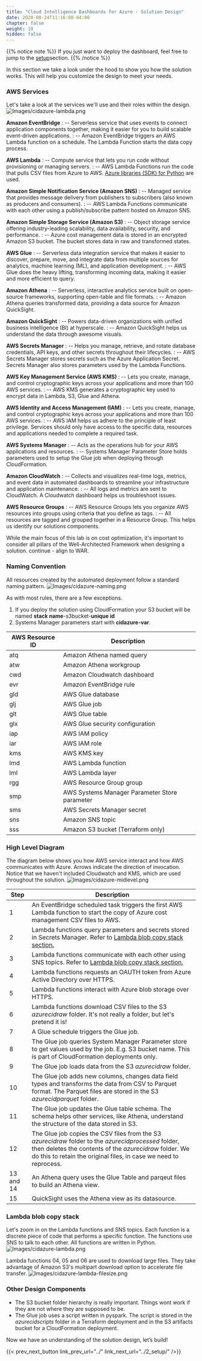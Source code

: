 ```yaml
---
title: "Cloud Intelligence Dashboards for Azure - Solution Design"
date: 2020-08-24T11:16:08-04:00
chapter: false
weight: 10
hidden: false
---
```


{{% notice note %}}
If you just want to deploy the dashboard, feel free to jump to the [setup](../2_setup/)section.
{{% /notice %}}

In this section we take a look under the hood to show you how the solution works. This will help you customize the design to meet your needs.

### AWS Services
Let's take a look at the services we'll use and their roles within the design.
![Images/cidazure-lambda.png](/Cost/300_Cloud_Intelligence_Dashboard_for_Azure/Images/cidazure-services.png)

**Amazon EventBridge**
: -- Serverless service that uses events to connect application components together, making it easier for you to build scalable event-driven applications.
: -- Amazon EventBridge triggers an AWS Lambda function on a schedule. The Lambda Function starts the data copy process.

**AWS Lambda** 
: -- Compute service that lets you run code without provisioning or managing servers.
: -- AWS Lambda Functions run the code that pulls CSV files from Azure to AWS. [Azure libraries (SDK) for Python](https://learn.microsoft.com/en-us/azure/developer/python/sdk/azure-sdk-overview) are used.

**Amazon Simple Notification Service (Amazon SNS)**
: -- Managed service that provides message delivery from publishers to subscribers (also known as producers and consumers).
: -- AWS Lambda Functions communicate with each other using a publish/subscribe pattern hosted on Amazon SNS.

**Amazon Simple Storage Service (Amazon S3)**
: -- Object storage service offering industry-leading scalability, data availability, security, and performance.
: -- Azure cost management data is stored in an encrypted Amazon S3 bucket. The bucket stores data in raw and transformed states.

**AWS Glue**
: -- Serverless data integration service that makes it easier to discover, prepare, move, and integrate data from multiple sources for analytics, machine learning (ML), and application development.
: -- AWS Glue does the heavy lifting, transforming incoming data, making it easier and more efficient to query.

**Amazon Athena**
: -- Serverless, interactive analytics service built on open-source frameworks, supporting open-table and file formats.
: -- Amazon Athena queries transformed data, providing a data source for Amazon QuickSight.

**Amazon QuickSight**
: -- Powers data-driven organizations with unified business intelligence (BI) at hyperscale.
: -- Amazon QuickSight helps us understand the data through awesome visuals.

**AWS Secrets Manager**
: -- Helps you manage, retrieve, and rotate database credentials, API keys, and other secrets throughout their lifecycles.
: -- AWS Secrets Manager stores secrets such as the Azure Application Secret. Secrets Manager also stores parameters used by the Lambda Functions.

**AWS Key Management Service (AWS KMS)**
: -- Lets you create, manage, and control cryptographic keys across your applications and more than 100 AWS services.
: -- AWS KMS generates a cryptographic key used to encrypt data in Lambda, S3, Glue and Athena.

**AWS Identity and Access Management (IAM)**
: -- Lets you create, manage, and control cryptographic keys across your applications and more than 100 AWS services.
: -- AWS IAM helps us adhere to the principle of least privilege. Services should only have access to the specific data, resources and applications needed to complete a required task.

**AWS Systems Manager**
: -- Acts as the operations hub for your AWS applications and resources.
: -- Systems Manager Parameter Store holds parameters used to setup the Glue job when deploying through CloudFormation.

**Amazon CloudWatch**
: -- Collects and visualizes real-time logs, metrics, and event data in automated dashboards to streamline your infrastructure and application maintenance.
: -- All logs and metrics are sent to CloudWatch. A Cloudwatch dashboard helps us troubleshoot issues.

**AWS Resource Groups**
: -- AWS Resource Groups lets you organize AWS resources into groups using criteria that you define as tags.
: -- All resources are tagged and grouped together in a Resource Group. This helps us identify our solutions components.

While the main focus of this lab is on cost optimization, it's important to consider all pillars of the Well-Architected Framework when designing a solution. 
continue - align to WAR.

### Naming Convention

All resources created by the automated deployment follow a standard naming pattern. 
![Images/cidazure-naming.png](/Cost/300_Cloud_Intelligence_Dashboard_for_Azure/Images/cidazure-naming.png?width=1000px)

As with most rules, there are a few exceptions.

1. If you deploy the solution using CloudFormation your S3 bucket will be named **stack name**-s3bucket-**unique id**
2. Systems Manager parameters start with **cidazure-var**.

|AWS Resource ID|Description|
|-|-|
|atq|Amazon Athena named query|
|atw|Amazon Athena workgroup|
|cwd|Amazon Cloudwatch dashboard|
|evr|Amazon EventBridge rule |
|gld|AWS Glue database|
|glj|AWS Glue job|
|glt|AWS Glue table|
|glx|AWS Glue security configuration|
|iap|AWS IAM policy|
|iar|AWS IAM role|
|kms|AWS KMS key|
|lmd|AWS Lambda function|
|lml|AWS Lambda layer|
|rgg|AWS Resource Group group|
|smp|AWS Systems Manager Parameter Store parameter|
|sms|AWS Secrets Manager secret |
|sns|Amazon SNS topic|
|sss|Amazon S3 bucket (Terraform only)|

### High Level Diagram

The diagram below shows you how AWS service interact and how AWS communicates with Azure. Arrows indicate the direction of invocation. Notice that we haven't included Cloudwatch and KMS, which are used throughout the solution.
![Images/cidazure-midlevel.png](/Cost/300_Cloud_Intelligence_Dashboard_for_Azure/Images/cidazure-midlevel.png?width=1000px)

|Step|Description|
|-|-|
|1|An EventBridge scheduled task triggers the first AWS Lambda function to start the copy of Azure cost management CSV files to AWS.|
|2|Lambda functions query parameters and secrets stored in Secrets Manager. Refer to [Lambda blob copy stack section.](#lambda-blob-copy-stack)|
|3|Lambda functions communicate with each other using SNS topics. Refer to [Lambda blob copy stack section.](#lambda-blob-copy-stack)|
|4|Lambda functions requests an OAUTH token from Azure Active Directory over HTTPS.|
|5|Lambda functions interact with Azure blob storage over HTTPS.|
|6|Lambda functions download CSV files to the S3 *azurecidraw* folder. It's not really a folder, but let's pretend it is!|
|7|A Glue schedule triggers the Glue job.|
|8|The Glue job queries System Manager Parameter store to get values used by the job. E.g. S3 bucket name. This is part of CloudFormation deployments only.|
|9|The Glue job loads data from the S3 *azurecidraw* folder.|
|10|The Glue job adds new columns, changes data field types and transforms the data from CSV to Parquet format. The Parquet files are stored in the S3 *azurecidparquet* folder.|
|11|The Glue job updates the Glue table schema. The schema helps other services, like Athena, understand the structure of the data stored in S3.|
|12|The Glue job copies the CSV files from the S3 *azurecidraw* folder to the *azurecidprocessed* folder, then deletes the contents of the *azurecidraw* folder. We do this to retain the original files, in case we need to reprocess.|
|13 and 14|An Athena query uses the Glue Table and parqeut files to build an Athena view.|
|15|QuickSight uses the Athena view as its datasource.|

### Lambda blob copy stack 

Let's zoom in on the Lambda functions and SNS topics. Each function is a discrete piece of code that performs a specific function. The functions use SNS to talk to each other. All functions are written in Python.
![Images/cidazure-lambda.png](/Cost/300_Cloud_Intelligence_Dashboard_for_Azure/Images/cidazure-lambda.png?width=1000px)

Lambda functions 04, 05 and 06 are used to download large files. They take advantage of Amazon S3's multipart download option to accelerate file transfer.
![Images/cidazure-lambda-filesize.png](/Cost/300_Cloud_Intelligence_Dashboard_for_Azure/Images/cidazure-lambda-filesize.png?width=1000px)

### Other Design Components

* The S3 bucket folder hierarchy is really important. Things wont work if they are not where they are supposed to be. 
* The Glue job uses a script written in pyspark. The script is stored in the *azurecidscripts* folder in a Terraform deployment and in the S3 artifacts bucket for a CloudFormation deployment.

Now we have an understanding of the solution design, let’s build!

{{< prev_next_button link_prev_url="../" link_next_url="../2_setup/" />}}